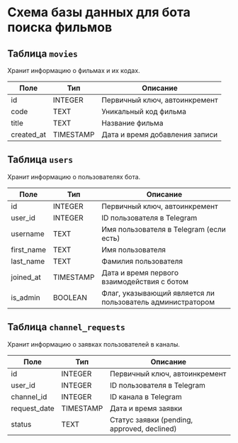 # Схема базы данных для бота поиска фильмов

## Таблица `movies`
Хранит информацию о фильмах и их кодах.

| Поле | Тип | Описание |
|------|-----|----------|
| id | INTEGER | Первичный ключ, автоинкремент |
| code | TEXT | Уникальный код фильма |
| title | TEXT | Название фильма |
| created_at | TIMESTAMP | Дата и время добавления записи |

## Таблица `users`
Хранит информацию о пользователях бота.

| Поле | Тип | Описание |
|------|-----|----------|
| id | INTEGER | Первичный ключ, автоинкремент |
| user_id | INTEGER | ID пользователя в Telegram |
| username | TEXT | Имя пользователя в Telegram (если есть) |
| first_name | TEXT | Имя пользователя |
| last_name | TEXT | Фамилия пользователя |
| joined_at | TIMESTAMP | Дата и время первого взаимодействия с ботом |
| is_admin | BOOLEAN | Флаг, указывающий является ли пользователь администратором |

## Таблица `channel_requests`
Хранит информацию о заявках пользователей в каналы.

| Поле | Тип | Описание |
|------|-----|----------|
| id | INTEGER | Первичный ключ, автоинкремент |
| user_id | INTEGER | ID пользователя в Telegram |
| channel_id | INTEGER | ID канала в Telegram |
| request_date | TIMESTAMP | Дата и время заявки |
| status | TEXT | Статус заявки (pending, approved, declined) |
